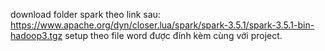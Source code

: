 download folder spark theo link sau: https://www.apache.org/dyn/closer.lua/spark/spark-3.5.1/spark-3.5.1-bin-hadoop3.tgz
setup theo file word được đính kèm cùng với project.
